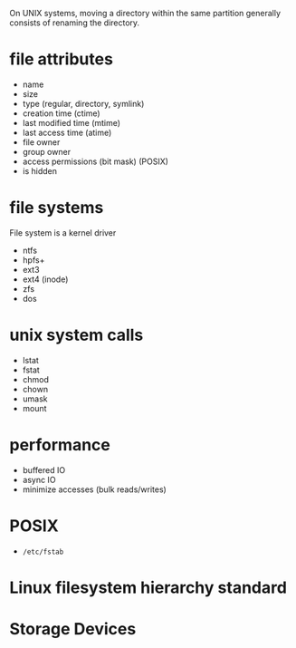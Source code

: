 On UNIX systems, moving a directory within the same partition generally consists of renaming the directory.

# file attributes
- name
- size
- type (regular, directory, symlink)
- creation time (ctime)
- last modified time (mtime)
- last access time (atime)
- file owner
- group owner
- access permissions (bit mask) (POSIX)
- is hidden

# file systems
File system is a kernel driver
- ntfs
- hpfs+
- ext3
- ext4 (inode)
- zfs
- dos

# unix system calls
- lstat
- fstat
- chmod
- chown
- umask
- mount

# performance
- buffered IO
- async IO
- minimize accesses (bulk reads/writes)

# POSIX
- `/etc/fstab`

# Linux filesystem hierarchy standard

# Storage Devices
